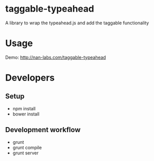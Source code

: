 taggable-typeahead
==================

A library to wrap the typeahead.js and add the taggable functionality

# Usage

Demo: http://nan-labs.com/taggable-typeahead

# Developers

## Setup
- npm install
- bower install

## Development workflow

- grunt
- grunt compile
- grunt server